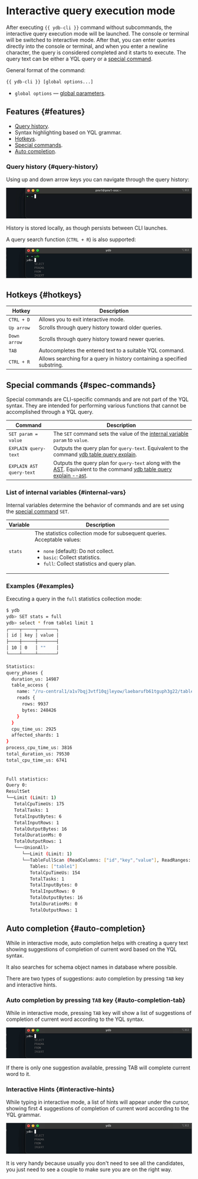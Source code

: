 # Interactive query execution mode

After executing `{{ ydb-cli }}` command without subcommands, the interactive query execution mode will be launched. The console or terminal will be switched to interactive mode. After that, you can enter queries directly into the console or terminal, and when you enter a newline character, the query is considered completed and it starts to execute. The query text can be either a YQL query or a [special command](#spec-commands).

General format of the command:

```bash
{{ ydb-cli }} [global options...]
```

* `global options` — [global parameters](commands/global-options.md).

## Features {#features}
* [Query history](#query-history).
* Syntax highlighting based on YQL grammar.
* [Hotkeys](#hotkeys).
* [Special commands](#spec-commands).
* [Auto completion](#auto-completion).

### Query history {#query-history}

Using up and down arrow keys you can navigate through the query history:

![History](_assets/history.gif)

History is stored locally, as though persists between CLI launches.

A query search function (`CTRL + R`) is also supported:

![Search](_assets/history-search.gif)

## Hotkeys {#hotkeys}

| Hotkey        | Description                                                               |
|---------------|---------------------------------------------------------------------------|
| `CTRL + D`    | Allows you to exit interactive mode.                                      |
| `Up arrow`    | Scrolls through query history toward older queries.                       |
| `Down arrow`  | Scrolls through query history toward newer queries.                       |
| `TAB`         | Autocompletes the entered text to a suitable YQL command.                 |
| `CTRL + R`    | Allows searching for a query in history containing a specified substring. |

## Special commands {#spec-commands}

Special commands are CLI-specific commands and are not part of the YQL syntax. They are intended for performing various functions that cannot be accomplished through a YQL query.

| Command                  | Description                                                                                                                                                                      |
|--------------------------|----------------------------------------------------------------------------------------------------------------------------------------------------------------------------------|
| `SET param = value`      | The `SET` command sets the value of the [internal variable](#internal-vars) `param` to `value`.                                                                                  |
| `EXPLAIN query-text`     | Outputs the query plan for `query-text`. Equivalent to the command [ydb table query explain](commands/explain-plan.md#explain-plan).                                             |
| `EXPLAIN AST query-text` | Outputs the query plan for `query-text` along with the [AST](commands/explain-plan.md). Equivalent to the command [ydb table query explain --ast](commands/explain-plan.md#ast). |

### List of internal variables {#internal-vars}

Internal variables determine the behavior of commands and are set using the [special command](#spec-commands) `SET`.

| Variable | Description |
|----------|---|
| `stats`  | The statistics collection mode for subsequent queries.<br/>Acceptable values:<ul><li>`none` (default): Do not collect.</li><li>`basic`: Collect statistics.</li><li>`full`: Collect statistics and query plan.</li></ul> |

### Examples {#examples}

Executing a query in the `full` statistics collection mode:

```bash
$ ydb
ydb> SET stats = full
ydb> select * from table1 limit 1
┌────┬─────┬───────┐
│ id │ key │ value │
├────┼─────┼───────┤
│ 10 │ 0   │ ""    │
└────┴─────┴───────┘

Statistics:
query_phases {
  duration_us: 14987
  table_access {
    name: "/ru-central1/a1v7bqj3vtf10qjleyow/laebarufb61tguph3g22/table1"
    reads {
      rows: 9937
      bytes: 248426
    }
  }
  cpu_time_us: 2925
  affected_shards: 1
}
process_cpu_time_us: 3816
total_duration_us: 79530
total_cpu_time_us: 6741


Full statistics:
Query 0:
ResultSet
└──Limit (Limit: 1)
   TotalCpuTimeUs: 175
   TotalTasks: 1
   TotalInputBytes: 6
   TotalInputRows: 1
   TotalOutputBytes: 16
   TotalDurationMs: 0
   TotalOutputRows: 1
   └──<UnionAll>
      └──Limit (Limit: 1)
      └──TableFullScan (ReadColumns: ["id","key","value"], ReadRanges: ["key (-∞, +∞)"], Table: impex_table)
         Tables: ["table1"]
         TotalCpuTimeUs: 154
         TotalTasks: 1
         TotalInputBytes: 0
         TotalInputRows: 0
         TotalOutputBytes: 16
         TotalDurationMs: 0
         TotalOutputRows: 1
```

## Auto completion {#auto-completion}

While in interactive mode, auto completion helps with creating a query text showing suggestions of completion of current word based on the YQL syntax.

It also searches for schema object names in database where possible.

There are two types of suggestions: auto completion by pressing `TAB` key and interactive hints.

### Auto completion by pressing `TAB` key {#auto-completion-tab}

While in interactive mode, pressing `TAB` key will show a list of suggestions of completion of current word according to the YQL syntax.

![Auto completion](_assets/candidates.gif)

If there is only one suggestion available, pressing TAB will complete current word to it.

### Interactive Hints {#interactive-hints}

While typing in interactive mode, a list of hints will appear under the cursor, showing first 4 suggestions of completion of current word according to the YQL grammar.

![Interactive hints](_assets/hints.gif)

It is very handy because usually you don't need to see all the candidates, you just need to see a couple to make sure you are on the right way.

